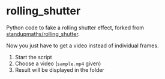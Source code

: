 # rolling_shutter

Python code to fake a rolling shutter effect, forked from [standupmaths/rolling_shutter](https://github.com/standupmaths/rolling_shutter).

Now you just have to get a video instead of individual frames.

1. Start the script
2. Choose a video (`sample.mp4` given)
3. Result will be displayed in the folder
